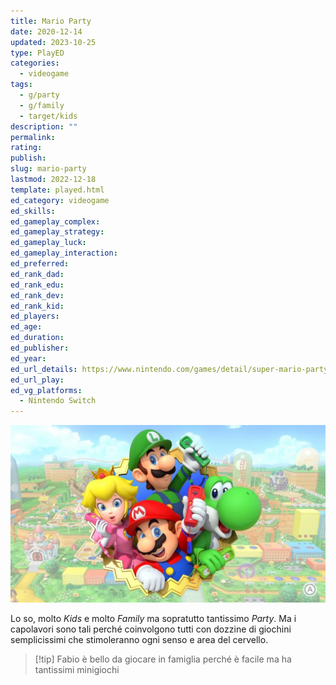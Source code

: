 ```yaml
---
title: Mario Party
date: 2020-12-14
updated: 2023-10-25
type: PlayED
categories:
  - videogame
tags:
  - g/party
  - g/family
  - target/kids
description: ""
permalink: 
rating: 
publish: 
slug: mario-party
lastmod: 2022-12-18
template: played.html
ed_category: videogame
ed_skills: 
ed_gameplay_complex: 
ed_gameplay_strategy: 
ed_gameplay_luck: 
ed_gameplay_interaction: 
ed_preferred: 
ed_rank_dad: 
ed_rank_edu: 
ed_rank_dev: 
ed_rank_kid: 
ed_players: 
ed_age: 
ed_duration: 
ed_publisher: 
ed_year: 
ed_url_details: https://www.nintendo.com/games/detail/super-mario-party-switch
ed_url_play: 
ed_vg_platforms:
  - Nintendo Switch
---
```


![](../../assets/img/played/videogame/mario_party.webp)

Lo so, molto *Kids* e molto *Family* ma sopratutto tantissimo *Party*. 
Ma i capolavori sono tali perché coinvolgono tutti con dozzine di giochini semplicissimi che stimoleranno ogni senso e area del cervello.

> [!tip] Fabio
> è bello da giocare in famiglia perché è facile ma ha tantissimi minigiochi
